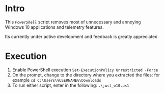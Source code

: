 # Intro

This _`PowerShell`_ script removes most of unnecessary and annoying Windows 10 applications and telemetry features.

Its currently under active development and feedback is greatly appreciated.

# Execution

1. Enable PowerShell execution `Set-ExecutionPolicy Unrestricted -Force`
2. On the prompt, change to the directory where you extracted the files: for example `cd C:\Users\%USERNAME%\Downloads`
3. To run either script, enter in the following: `.\jwst_w10.ps1`